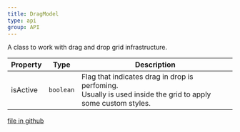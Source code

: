 ```yaml
---
title: DragModel
type: api
group: API
---
```

A class to work with drag and drop grid infrastructure.

Property|Type|Description
---|---|---
isActive|`boolean`|Flag that indicates drag in drop is perfoming.<br />Usually is used inside the grid to apply some custom styles.

[file in github](https://github.com/qgrid/ng2/core/drag.model.js)
